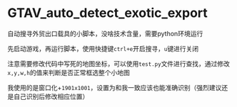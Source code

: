 # GTAV_auto_detect_exotic_export
自动搜寻外贸出口载具的小脚本，没啥技术含量，需要python环境运行

先启动游戏，再运行脚本，使用快捷键`ctrl+e`开启搜寻，`u`键进行关闭

注意需要修改代码中写死的地图坐标，可以使用`test.py`文件进行查找，通过修改`x,y,w,h`的值来判断是否正常框选整个小地图

我使用的是窗口化+`1901x1001`，设置为和我一致应该也能准确识别（强烈建议还是自己识别后修改相应位置）
